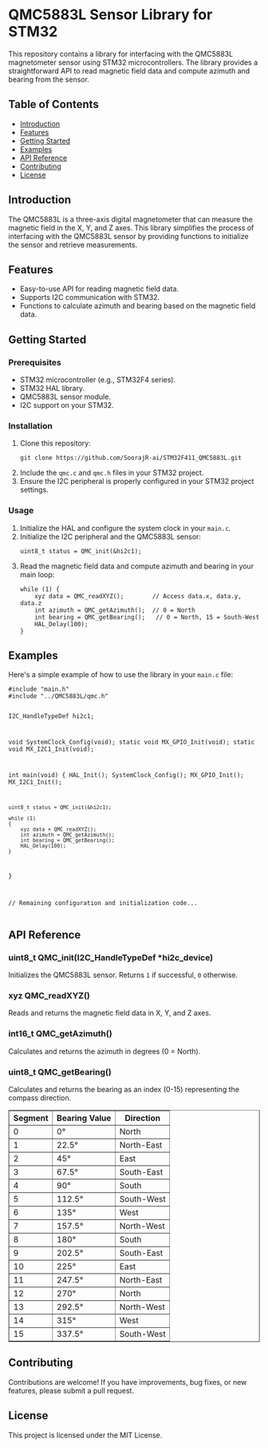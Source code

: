 <h1>QMC5883L Sensor Library for STM32</h1>

<p>This repository contains a library for interfacing with the QMC5883L magnetometer sensor using STM32 microcontrollers. The library provides a straightforward API to read magnetic field data and compute azimuth and bearing from the sensor.</p>

<h2>Table of Contents</h2>
<ul>
    <li><a href="#introduction">Introduction</a></li>
    <li><a href="#features">Features</a></li>
    <li><a href="#getting-started">Getting Started</a></li>
    <li><a href="#examples">Examples</a></li>
    <li><a href="#api-reference">API Reference</a></li>
    <li><a href="#contributing">Contributing</a></li>
    <li><a href="#license">License</a></li>
</ul>

<h2 id="introduction">Introduction</h2>
<p>The QMC5883L is a three-axis digital magnetometer that can measure the magnetic field in the X, Y, and Z axes. This library simplifies the process of interfacing with the QMC5883L sensor by providing functions to initialize the sensor and retrieve measurements.</p>

<h2 id="features">Features</h2>
<ul>
    <li>Easy-to-use API for reading magnetic field data.</li>
    <li>Supports I2C communication with STM32.</li>
    <li>Functions to calculate azimuth and bearing based on the magnetic field data.</li>
</ul>

<h2 id="getting-started">Getting Started</h2>

<h3 id="prerequisites">Prerequisites</h3>
<ul>
    <li>STM32 microcontroller (e.g., STM32F4 series).</li>
    <li>STM32 HAL library.</li>
    <li>QMC5883L sensor module.</li>
    <li>I2C support on your STM32.</li>
</ul>

<h3 id="installation">Installation</h3>
<ol>
    <li>Clone this repository:
        <pre><code>git clone https://github.com/SoorajR-ai/STM32F411_QMC5883L.git</code></pre>
    </li>
    <li>Include the <code>qmc.c</code> and <code>qmc.h</code> files in your STM32 project.</li>
    <li>Ensure the I2C peripheral is properly configured in your STM32 project settings.</li>
</ol>

<h3 id="usage">Usage</h3>
<ol>
    <li>Initialize the HAL and configure the system clock in your <code>main.c</code>.</li>
    <li>Initialize the I2C peripheral and the QMC5883L sensor:
        <pre><code>uint8_t status = QMC_init(&hi2c1);</code></pre>
    </li>
    <li>Read the magnetic field data and compute azimuth and bearing in your main loop:
        <pre><code>while (1) {
    xyz data = QMC_readXYZ();        // Access data.x, data.y, data.z
    int azimuth = QMC_getAzimuth();  // 0 = North
    int bearing = QMC_getBearing();   // 0 = North, 15 = South-West
    HAL_Delay(100);
}</code></pre>
    </li>
</ol>

<h2 id="examples">Examples</h2>
<p>Here's a simple example of how to use the library in your <code>main.c</code> file:</p>
<pre><code>#include "main.h"
#include "../QMC5883L/qmc.h"

I2C_HandleTypeDef hi2c1;

void SystemClock_Config(void);
static void MX_GPIO_Init(void);
static void MX_I2C1_Init(void);

int main(void)
{
    HAL_Init();
    SystemClock_Config();
    MX_GPIO_Init();
    MX_I2C1_Init();

    uint8_t status = QMC_init(&hi2c1);

    while (1)
    {
        xyz data = QMC_readXYZ();
        int azimuth = QMC_getAzimuth();
        int bearing = QMC_getBearing();
        HAL_Delay(100);
    }
}

// Remaining configuration and initialization code...
</code></pre>

<h2 id="api-reference">API Reference</h2>

<h3>uint8_t QMC_init(I2C_HandleTypeDef *hi2c_device)</h3>
<p>Initializes the QMC5883L sensor. Returns <code>1</code> if successful, <code>0</code> otherwise.</p>

<h3>xyz QMC_readXYZ()</h3>
<p>Reads and returns the magnetic field data in X, Y, and Z axes.</p>

<h3>int16_t QMC_getAzimuth()</h3>
<p>Calculates and returns the azimuth in degrees (0 = North).</p>

<h3>uint8_t QMC_getBearing()</h3>
<p>Calculates and returns the bearing as an index (0-15) representing the compass direction.</p>

<table border="1" cellpadding="5" cellspacing="0">
    <thead>
        <tr>
            <th>Segment</th>
            <th>Bearing Value</th>
            <th>Direction</th>
        </tr>
    </thead>
    <tbody>
        <tr>
            <td>0</td>
            <td>0°</td>
            <td>North</td>
        </tr>
        <tr>
            <td>1</td>
            <td>22.5°</td>
            <td>North-East</td>
        </tr>
        <tr>
            <td>2</td>
            <td>45°</td>
            <td>East</td>
        </tr>
        <tr>
            <td>3</td>
            <td>67.5°</td>
            <td>South-East</td>
        </tr>
        <tr>
            <td>4</td>
            <td>90°</td>
            <td>South</td>
        </tr>
        <tr>
            <td>5</td>
            <td>112.5°</td>
            <td>South-West</td>
        </tr>
        <tr>
            <td>6</td>
            <td>135°</td>
            <td>West</td>
        </tr>
        <tr>
            <td>7</td>
            <td>157.5°</td>
            <td>North-West</td>
        </tr>
        <tr>
            <td>8</td>
            <td>180°</td>
            <td>South</td>
        </tr>
        <tr>
            <td>9</td>
            <td>202.5°</td>
            <td>South-East</td>
        </tr>
        <tr>
            <td>10</td>
            <td>225°</td>
            <td>East</td>
        </tr>
        <tr>
            <td>11</td>
            <td>247.5°</td>
            <td>North-East</td>
        </tr>
        <tr>
            <td>12</td>
            <td>270°</td>
            <td>North</td>
        </tr>
        <tr>
            <td>13</td>
            <td>292.5°</td>
            <td>North-West</td>
        </tr>
        <tr>
            <td>14</td>
            <td>315°</td>
            <td>West</td>
        </tr>
        <tr>
            <td>15</td>
            <td>337.5°</td>
            <td>South-West</td>
        </tr>
    </tbody>
</table>


<h2 id="contributing">Contributing</h2>
<p>Contributions are welcome! If you have improvements, bug fixes, or new features, please submit a pull request.</p>

<h2 id="license">License</h2>
<p>This project is licensed under the MIT License.</p>
